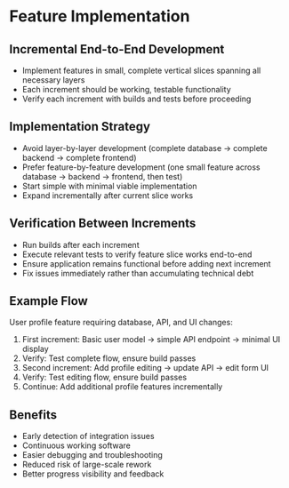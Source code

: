 # Feature Implementation

## Incremental End-to-End Development

- Implement features in small, complete vertical slices spanning all necessary layers
- Each increment should be working, testable functionality
- Verify each increment with builds and tests before proceeding

## Implementation Strategy

- Avoid layer-by-layer development (complete database → complete backend → complete frontend)
- Prefer feature-by-feature development (one small feature across database → backend → frontend, then test)
- Start simple with minimal viable implementation
- Expand incrementally after current slice works

## Verification Between Increments

- Run builds after each increment
- Execute relevant tests to verify feature slice works end-to-end
- Ensure application remains functional before adding next increment
- Fix issues immediately rather than accumulating technical debt

## Example Flow

User profile feature requiring database, API, and UI changes:

1. First increment: Basic user model → simple API endpoint → minimal UI display
2. Verify: Test complete flow, ensure build passes
3. Second increment: Add profile editing → update API → edit form UI
4. Verify: Test editing flow, ensure build passes
5. Continue: Add additional profile features incrementally

## Benefits

- Early detection of integration issues
- Continuous working software
- Easier debugging and troubleshooting
- Reduced risk of large-scale rework
- Better progress visibility and feedback
